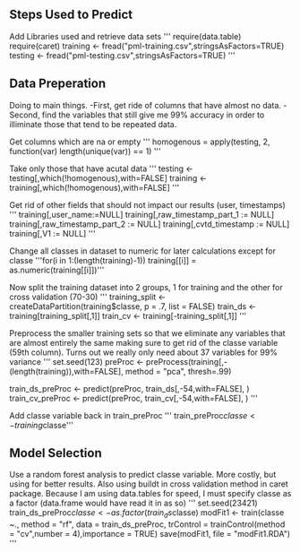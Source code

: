 Steps Used to Predict
---------------------------------------------------------------------
Add Libraries used and retrieve data sets
'''
require(data.table)
require(caret)
training <- fread("pml-training.csv",stringsAsFactors=TRUE)
testing <- fread("pml-testing.csv",stringsAsFactors=TRUE)
'''

Data Preperation
------------------------------------------------------------------
Doing to main things. 
-First, get ride of columns that have almost no data. 
-Second, find the variables that still give me 99% accuracy in order to illiminate those that tend to be repeated data.

Get columns which are na or empty
'''
homogenous = apply(testing, 2, function(var) length(unique(var)) == 1)
'''

Take only those that have acutal data
'''
testing <- testing[,which(!homogenous),with=FALSE]
training <- training[,which(!homogenous),with=FALSE]
'''

Get rid of other fields that should not impact our results (user, timestamps)
'''
training[,user_name:=NULL]
training[,raw_timestamp_part_1 := NULL]
training[,raw_timestamp_part_2 := NULL]
training[,cvtd_timestamp := NULL]
training[,V1 := NULL]
'''

Change all classes in dataset to numeric for later calculations except for classe
'''for(i in 1:(length(training)-1)) training[[i]] = as.numeric(training[[i]])'''

Now split the training dataset into 2 groups, 1 for training and the other for cross validation (70-30)
'''
training_split <- createDataPartition(training$classe, p = .7, list = FALSE)
train_ds <- training[training_split[,1]]
train_cv <- training[-training_split[,1]]
'''

Preprocess the smaller training sets so that we eliminate any variables that are almost entirely the same
making sure to get rid of the classe variable (59th column). Turns out we really only need about 37 variables for 99% variance
'''
set.seed(123)
preProc <- preProcess(training[,-(length(training)),with=FALSE], method = "pca", thresh=.99)

train_ds_preProc <- predict(preProc, train_ds[,-54,with=FALSE], )
train_cv_preProc <- predict(preProc, train_cv[,-54,with=FALSE], )
'''

Add classe variable back in train_preProc
''' train_preProc$classe <- training$classe'''

Model Selection
-------------------------------------------
Use a random forest analysis to predict classe variable. More costly, but using for better results. 
Also using buildt in cross validation method in caret package. Because I am using data.tables for speed, I must specify classe as a factor (data.frame would have read it in as so)
'''
set.seed(23421)
train_ds_preProc$classe <- as.factor(train_ds$classe)
modFit1 <- train(classe ~., method = "rf", data = train_ds_preProc, trControl = trainControl(method = "cv",number = 4),importance = TRUE)
save(modFit1, file = "modFit1.RDA")
'''


